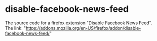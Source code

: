 # disable-facebook-news-feed
The source code for a firefox extension "Disable Facebook News Feed". The link: "https://addons.mozilla.org/en-US/firefox/addon/disable-facebook-news-feed/"
